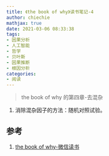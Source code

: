 ```yaml
---
title: 《the book of why》读书笔记-4
author: chiechie
mathjax: true
date: 2021-03-06 08:33:38
tags: 
- 因果分析
- 人工智能
- 哲学
- 贝叶斯
- 因果推断
- 根因分析
categories: 
- 阅读
---
```


> the book of why 的第四章-去混杂
> 
1. 消除混杂因子的方法：随机对照试验。



## 参考

1. [the book of why-微信读书](http://bayes.cs.ucla.edu/WHY/why-intro.pdf)
